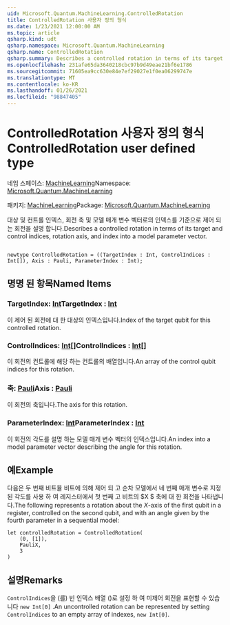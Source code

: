 ```yaml
---
uid: Microsoft.Quantum.MachineLearning.ControlledRotation
title: ControlledRotation 사용자 정의 형식
ms.date: 1/23/2021 12:00:00 AM
ms.topic: article
qsharp.kind: udt
qsharp.namespace: Microsoft.Quantum.MachineLearning
qsharp.name: ControlledRotation
qsharp.summary: Describes a controlled rotation in terms of its target and control indices, rotation axis, and index into a model parameter vector.
ms.openlocfilehash: 231afe65da3640218cbc97b9d49eae21bf6e1786
ms.sourcegitcommit: 71605ea9cc630e84e7ef29027e1f0ea06299747e
ms.translationtype: MT
ms.contentlocale: ko-KR
ms.lasthandoff: 01/26/2021
ms.locfileid: "98847405"
---
```

# <a name="controlledrotation-user-defined-type"></a><span data-ttu-id="6c127-102">ControlledRotation 사용자 정의 형식</span><span class="sxs-lookup"><span data-stu-id="6c127-102">ControlledRotation user defined type</span></span>

<span data-ttu-id="6c127-103">네임 스페이스: [MachineLearning](xref:Microsoft.Quantum.MachineLearning)</span><span class="sxs-lookup"><span data-stu-id="6c127-103">Namespace: [Microsoft.Quantum.MachineLearning](xref:Microsoft.Quantum.MachineLearning)</span></span>

<span data-ttu-id="6c127-104">패키지: [MachineLearning](https://nuget.org/packages/Microsoft.Quantum.MachineLearning)</span><span class="sxs-lookup"><span data-stu-id="6c127-104">Package: [Microsoft.Quantum.MachineLearning](https://nuget.org/packages/Microsoft.Quantum.MachineLearning)</span></span>


<span data-ttu-id="6c127-105">대상 및 컨트롤 인덱스, 회전 축 및 모델 매개 변수 벡터로의 인덱스를 기준으로 제어 되는 회전을 설명 합니다.</span><span class="sxs-lookup"><span data-stu-id="6c127-105">Describes a controlled rotation in terms of its target and control indices, rotation axis, and index into a model parameter vector.</span></span>

```qsharp

newtype ControlledRotation = ((TargetIndex : Int, ControlIndices : Int[]), Axis : Pauli, ParameterIndex : Int);
```



## <a name="named-items"></a><span data-ttu-id="6c127-106">명명 된 항목</span><span class="sxs-lookup"><span data-stu-id="6c127-106">Named Items</span></span>

### <a name="targetindex--int"></a><span data-ttu-id="6c127-107">TargetIndex: [Int](xref:microsoft.quantum.lang-ref.int)</span><span class="sxs-lookup"><span data-stu-id="6c127-107">TargetIndex : [Int](xref:microsoft.quantum.lang-ref.int)</span></span>

<span data-ttu-id="6c127-108">이 제어 된 회전에 대 한 대상의 인덱스입니다.</span><span class="sxs-lookup"><span data-stu-id="6c127-108">Index of the target qubit for this controlled rotation.</span></span>
### <a name="controlindices--int"></a><span data-ttu-id="6c127-109">ControlIndices: [Int](xref:microsoft.quantum.lang-ref.int)[]</span><span class="sxs-lookup"><span data-stu-id="6c127-109">ControlIndices : [Int](xref:microsoft.quantum.lang-ref.int)[]</span></span>

<span data-ttu-id="6c127-110">이 회전의 컨트롤에 해당 하는 컨트롤의 배열입니다.</span><span class="sxs-lookup"><span data-stu-id="6c127-110">An array of the control qubit indices for this rotation.</span></span>
### <a name="axis--pauli"></a><span data-ttu-id="6c127-111">축: [Pauli](xref:microsoft.quantum.lang-ref.pauli)</span><span class="sxs-lookup"><span data-stu-id="6c127-111">Axis : [Pauli](xref:microsoft.quantum.lang-ref.pauli)</span></span>

<span data-ttu-id="6c127-112">이 회전의 축입니다.</span><span class="sxs-lookup"><span data-stu-id="6c127-112">The axis for this rotation.</span></span>
### <a name="parameterindex--int"></a><span data-ttu-id="6c127-113">ParameterIndex: [Int](xref:microsoft.quantum.lang-ref.int)</span><span class="sxs-lookup"><span data-stu-id="6c127-113">ParameterIndex : [Int](xref:microsoft.quantum.lang-ref.int)</span></span>

<span data-ttu-id="6c127-114">이 회전의 각도를 설명 하는 모델 매개 변수 벡터의 인덱스입니다.</span><span class="sxs-lookup"><span data-stu-id="6c127-114">An index into a model parameter vector describing the angle for this rotation.</span></span>

## <a name="example"></a><span data-ttu-id="6c127-115">예</span><span class="sxs-lookup"><span data-stu-id="6c127-115">Example</span></span>

<span data-ttu-id="6c127-116">다음은 두 번째 비트율 비트에 의해 제어 되 고 순차 모델에서 네 번째 매개 변수로 지정 된 각도를 사용 하 여 레지스터에서 첫 번째 고 비트의 $X $ 축에 대 한 회전을 나타냅니다.</span><span class="sxs-lookup"><span data-stu-id="6c127-116">The following represents a rotation about the $X$-axis of the first qubit in a register, controlled on the second qubit, and with an angle given by the fourth parameter in a sequential model:</span></span>

```qsharp
let controlledRotation = ControlledRotation(
    (0, [1]),
    PauliX,
    3
)
```

## <a name="remarks"></a><span data-ttu-id="6c127-117">설명</span><span class="sxs-lookup"><span data-stu-id="6c127-117">Remarks</span></span>

<span data-ttu-id="6c127-118">`ControlIndices`을 (를) 빈 인덱스 배열 ()로 설정 하 여 미제어 회전을 표현할 수 있습니다 `new Int[0]` .</span><span class="sxs-lookup"><span data-stu-id="6c127-118">An uncontrolled rotation can be represented by setting `ControlIndices` to an empty array of indexes, `new Int[0]`.</span></span>